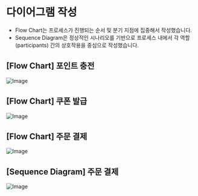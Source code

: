 # 다이어그램 작성
- Flow Chart는 프로세스가 진행되는 순서 및 분기 지점에 집중해서 작성했습니다.
- Sequence Diagram은 정상적인 시나리오를 기반으로 프로세스 내에서 각 역할(participants) 간의 상호작용을 중심으로 작성했습니다.

## [Flow Chart] 포인트 충전
![Image](https://github.com/user-attachments/assets/68b82159-de4c-410b-bffd-c40acc1b253c)

## [Flow Chart] 쿠폰 발급
![Image](https://github.com/user-attachments/assets/b1d263ce-b4ab-4aea-a342-618427b513f5)

## [Flow Chart] 주문 결제
![Image](https://github.com/user-attachments/assets/f0f95402-a29a-41a4-9a6a-1982317269b1)

## [Sequence Diagram] 주문 결제
![Image](https://github.com/user-attachments/assets/ee851a28-795e-439a-8208-a940e32801b6)
